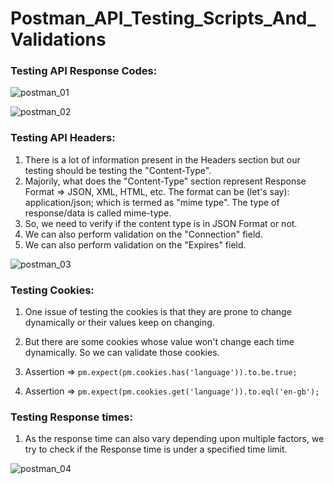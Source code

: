 # Postman_API_Testing_Scripts_And_Validations

### Testing API Response Codes: 

![postman_01](https://github.com/ss-shrishi2000/Postman_API_Testing_Scripts_And_Validations/assets/65821403/dae43cc6-fb02-4ae9-a84c-574f1e785253)


![postman_02](https://github.com/ss-shrishi2000/Postman_API_Testing_Scripts_And_Validations/assets/65821403/77212292-dc2e-41d7-9712-f7f8789fbf51)


### Testing API Headers:

1. There is a lot of information present in the Headers section but our testing should be testing the "Content-Type".
2. Majorily, what does the "Content-Type" section represent Response Format => JSON, XML, HTML, etc. The format can be (let's say): application/json;  which is termed as "mime type". The type of response/data is called mime-type.
3. So, we need to verify if the content type is in JSON Format or not.
4. We can also perform validation on the "Connection" field.
5. We can also perform validation on the "Expires" field.


![postman_03](https://github.com/ss-shrishi2000/Postman_API_Testing_Scripts_And_Validations/assets/65821403/8e9be22e-659f-47c5-84ef-ca05e34bfdbf)


### Testing Cookies:

1. One issue of testing the cookies is that they are prone to change dynamically or their values keep on changing.
2. But there are some cookies whose value won't change each time dynamically. So we can validate those cookies.

3. Assertion => `pm.expect(pm.cookies.has('language')).to.be.true;`
4. Assertion => `pm.expect(pm.cookies.get('language')).to.eql('en-gb');`

### Testing Response times:

1. As the response time can also vary depending upon multiple factors, we try to check if the Response time is under a specified time limit.



![postman_04](https://github.com/ss-shrishi2000/Postman_API_Testing_Scripts_And_Validations/assets/65821403/b114f1c3-fb36-459f-bf53-524dcd3f1385)

   
